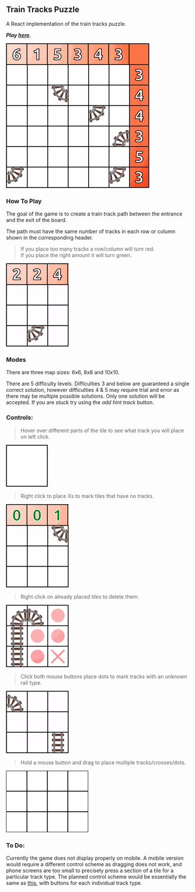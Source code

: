 <h2>Train Tracks Puzzle</h2>
<p>A React implementation of the train tracks puzzle.</p>
<p><b><em>Play <a href='https://morgan-sam.github.io/Train-Tracks-React/'>here</a>.</em></b></p>

![Alt text](/docs/win.gif)


<h3>How To Play</h3>
<p>The goal of the game is to create a train track path between the entrance and the exit of the board.</p>
<p>The path must have the same number of tracks in each row or column shown in the corresponding header.</p>
<p>
  <blockquote>If you place too many tracks a row/column will turn red.<br>
  If you place the right amount it will turn green.</blockquote>
</p>

![Alt text](/docs/colors.gif)

<h3>Modes</h3>
<p>There are three map sizes: 6x6, 8x8 and 10x10.</p>
<p>There are 5 difficulty levels. Difficulties 3 and below are guaranteed a single correct solution, however difficulties 4 & 5 may require trial and error as there may be multiple possible solutions. Only one solution will be accepted. If you are stuck try using the <i>add hint track</i> button.</p>

<h3>Controls:</h3>

<p><blockquote>Hover over different parts of the tile to see what track you will place on left click.</blockquote></p>

![Alt text](/docs/hover.gif)

<p><blockquote>Right click to place Xs to mark tiles that have no tracks.</blockquote></p>

![Alt text](/docs/crosses.gif)

<p><blockquote>Right click on already placed tiles to delete them.</blockquote></p>

![Alt text](/docs/delete.gif)

<p><blockquote>Click both mouse buttons place dots to mark tracks with an unknown rail type.</blockquote></p>

![Alt text](/docs/dots.gif)

<p><blockquote>Hold a mouse button and drag to place multiple tracks/crosses/dots.</blockquote></p>

![Alt text](/docs/drag.gif)

<h3>To Do:</h3>

<p>Currently the game does not display properly on mobile. A mobile version would require a different control scheme as dragging does not work, and phone screens are too small to precisely press a section of a tile for a particular track type. The planned control scheme would be essentially the same as <a href='https://puzzlemadness.co.uk/traintracks/medium'>this</a>, with buttons for each individual track type.</p>
